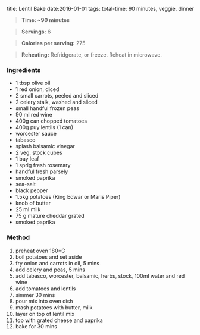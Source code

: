 title: Lentil Bake 
date:2016-01-01
tags: total-time: 90 minutes, veggie, dinner

> **Time: ~90 minutes** 

> **Servings:** 6

> **Calories per serving:** 275

> **Reheating:** Refridgerate, or freeze. Reheat in microwave.

### Ingredients
* 1 tbsp olive oil
* 1 red onion, diced
* 2 small carrots, peeled and sliced
* 2 celery stalk, washed and sliced 
* small handful frozen peas
* 90 ml red wine
* 400g can chopped tomatoes
* 400g puy lentils (1 can)
* worcester sauce
* tabasco
* splash  balsamic vinegar
* 2 veg. stock cubes
* 1 bay leaf
* 1 sprig fresh rosemary
* handful fresh  parsely
* smoked paprika  
* sea-salt
* black pepper 
* 1.5kg potatoes (King Edwar or Maris Piper)
* knob of butter
* 25 ml milk
* 75 g mature cheddar grated
* smoked paprika  

### Method

1. preheat oven 180*C
2. boil potatoes and set aside
3. fry onion and carrots in oil, 5 mins
4. add celery and peas, 5 mins
5. add tabasco, worcester, balsamic, herbs, stock, 100ml water and red wine
6. add tomatoes and lentils 
7. simmer 30 mins
8. pour mix into oven dish
9. mash potatoes with butter, milk
10. layer on top of lentil mix
11. top with grated cheese and paprika
12. bake for 30 mins   

